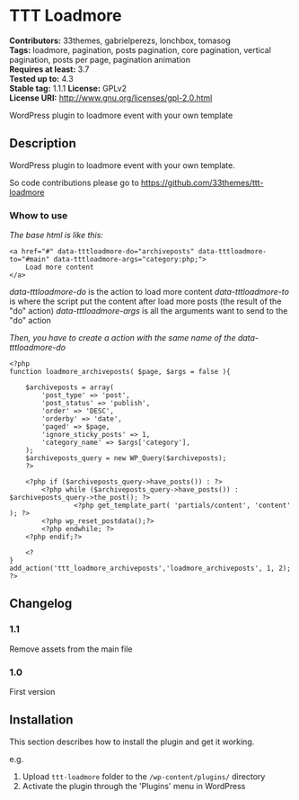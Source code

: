 # TTT Loadmore #
**Contributors:** 33themes, gabrielperezs, lonchbox, tomasog  
**Tags:** loadmore, pagination, posts pagination, core pagination, vertical pagination, posts per page, pagination animation  
**Requires at least:** 3.7  
**Tested up to:** 4.3  
**Stable tag:** 1.1.1 
**License:** GPLv2  
**License URI:** http://www.gnu.org/licenses/gpl-2.0.html  


WordPress plugin to loadmore event with your own template

## Description ##

WordPress plugin to loadmore event with your own template.

So code contributions please go to https://github.com/33themes/ttt-loadmore

### Whow to use ###

*The base html is like this:*

```
<a href="#" data-tttloadmore-do="archiveposts" data-tttloadmore-to="#main" data-tttloadmore-args="category:php;">
    Load more content
</a>
```

*data-tttloadmore-do* is the action to load more content
*data-tttloadmore-to* is where the script put the content after load more posts (the result of the "do" action)
*data-tttloadmore-args* is all the arguments want to send to the "do" action

*Then, you have to create a action with the same name of the data-tttloadmore-do*

``` 
<?php
function loadmore_archiveposts( $page, $args = false ){

    $archiveposts = array(
        'post_type' => 'post',
        'post_status' => 'publish',
        'order' => 'DESC',
        'orderby' => 'date',
        'paged' => $page,
        'ignore_sticky_posts' => 1,
        'category_name' => $args['category'],
    );
    $archiveposts_query = new WP_Query($archiveposts);
    ?>

    <?php if ($archiveposts_query->have_posts()) : ?>
        <?php while ($archiveposts_query->have_posts()) : $archiveposts_query->the_post(); ?>
                <?php get_template_part( 'partials/content', 'content' ); ?>
        <?php wp_reset_postdata();?>
        <?php endwhile; ?>
    <?php endif;?>
    
    <?
}
add_action('ttt_loadmore_archiveposts','loadmore_archiveposts', 1, 2);
?>
``` 

## Changelog ##

### 1.1 ###
Remove assets from the main file

### 1.0 ###
First version

## Installation ##

This section describes how to install the plugin and get it working.

e.g.

1. Upload `ttt-loadmore` folder to the `/wp-content/plugins/` directory
1. Activate the plugin through the 'Plugins' menu in WordPress

